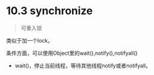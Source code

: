 # 10.3 synchronize

> 可重入锁

类似于加一个lock。

条件方面，可以使用Object里的wait\(\),notify\(\),notifyall\(\)

* wait\(\)，停止当前线程，等待其他线程notify或者notifyall。



